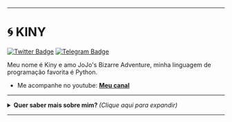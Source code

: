 <hr>

# 🌀 KINY

[![Twitter Badge](https://img.shields.io/badge/-Twitter-1ca0f1?style=for-the-badge&labelColor=1ca0f1&logo=twitter&logoColor=white&link=https://twitter.com/KinyBruno)](https://twitter.com/KinyBruno)
[![Telegram Badge](https://img.shields.io/badge/-Telegram-1ca0f1?style=for-the-badge&labelColor=1ca0f1&logo=telegram&logoColor=white&link=https://t.me/K_iny)](https://t.me/K_iny)

Meu nome é Kiny e amo JoJo's Bizarre Adventure, minha linguagem de programação favorita é Python.

- Me acompanhe no youtube: [**Meu canal**](https://youtube.com/channel/UC1aTvkvmTVO7OJ6oixtJo8w)

---

<details>
  <summary> <b> Quer saber mais sobre mim? </b> <i>(Clique aqui para expandir)</i> </summary>
  <br>
  
  <a href="https://github.com/anuraghazra/github-readme-stats">
    <img align="center" src="https://github-readme-stats.vercel.app/api?username=Kiny-Kiny&show_icons=true&count_private=true&theme=radical&hide=issues" />
  </a>
  
---
  
  <p>
    <a href="https://github.com/ryo-ma/github-profile-trophy" align="center">
      <img align="center" src="https://github-profile-trophy.vercel.app/?theme=dracula&margin-w=8&column=6&username=Kiny-Kiny" alt="Trophies" />
    </a>
  </p>
  
  <img src="https://github-readme-stats.vercel.app/api/top-langs/?username=Kiny-Kiny&layout=compact&langs_count=999&theme=radical" alt="Langs" />
</p>
<hr>
<p align="center">
  <img src="https://github.com/Kiny-Kiny/Kiny-Kiny/blob/main/tenor%20(1).gif" width="250px">
</p>
</details>

<hr>
